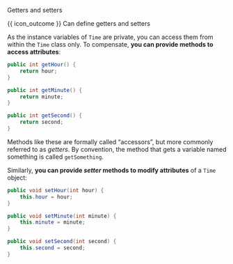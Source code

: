 <span id="title">Getters and setters</span>

<span id="prereqs"></span>

<span id="outcomes">{{ icon_outcome }} Can define getters and setters</span>

<div id="body">

As the instance variables of `Time` are private, you can access them from within the `Time` class only. To compensate, **you can provide methods to access attributes**:

```java
public int getHour() {
    return hour;
}

public int getMinute() {
    return minute;
}

public int getSecond() {
    return second;
}
```

Methods like these are formally called “accessors”, but more commonly referred to as _getters_. By convention, the method that gets a variable named something is called `getSomething`.

Similarly, **you can provide _setter_ methods to modify attributes** of a `Time` object:

```java
public void setHour(int hour) {
    this.hour = hour;
}

public void setMinute(int minute) {
    this.minute = minute;
}

public void setSecond(int second) {
    this.second = second;
}
```

</div>

<div id="extras">
  <include src="exercisesPanel.md" boilerplate />
</div>